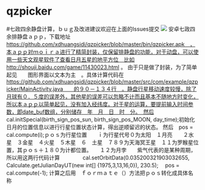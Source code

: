 # qzpicker
#七政四余静盘计算，ｂｕｇ及改进建议欢迎在上面的Issues提交
<img src="https://github.com/xdhuangsidi/qzpicker/blob/master/spanshot.png"   />
安卓七政四余排静盘ａｐｐ，下载地址　　https://github.com/xdhuangsidi/qzpicker/blob/master/bin/qzpicker.apk　，本ａｐｐ对ｍｏｉｒａ进行了精简封装，仅保留排静盘的功能，对于动盘，可以使用一些天文观星软件了查看日月五星的地平方位　比如 http://shouji.baidu.com/game/11430023.html  。
由于只是做了封装，为了简单起见　　图形界面以文本为主　。具体计算代码在　https://github.com/xdhuangsidi/qzpicker/blob/master/src/com/example/qzpicker/MainActivity.java　　的９０－１３４行　。静盘行星移动速度较慢，除了月球有０．５度的误差外，其他星的误差可以忽略不计而且基本不随地方时变化，所以本ａｐｐ以简单起见，没有加入经纬度。对于星的运算，要提前输入时间参数，即date_buf数组，分别储存　年　月　日　时　分。　然后 cal.initSpecial(birth_sign_pos_sun, birth_sign_pos_MOON, day_time);初始化日月的位置信息以进行行星位置状态计算，得出逆顺留迟的状态。
然后　pos = cal.compute(i);ｐｏｓ为行星位置　　ｉ为行星代号０为太阳　１月亮　　２水星　３金星　４火星　５木星　６　土星　７８９为天海冥王星　１１为罗睺星位置，其ｐｏｓ＋１８０为计都位置。　　１２为月孛　　紫气代表的是某种周期，所以用这两行代码计算
　　　　cal.setOrbitData(0.035200321903032655, Calculate.getJulianDayUT(new int[] {1975,3,13,16,0}), 230.5);
			　pos = cal.compute(-1);
计算之后用　ｆｏｒｍａｔｅ（）方法把ｐｏｓ转化成具体名称　
